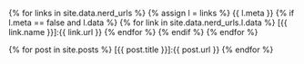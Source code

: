 {% for links in site.data.nerd_urls %}
{% assign l = links %}
{{ l.meta }}
{% if l.meta == false and l.data %}
{% for link in site.data.nerd_urls.l.data %}
[{{ link.name }}]:{{ link.url }}
{% endfor %}
{% endif %}
{% endfor %}

{% for post in site.posts %}
[{{ post.title }}]:{{ post.url }}
{% endfor %}